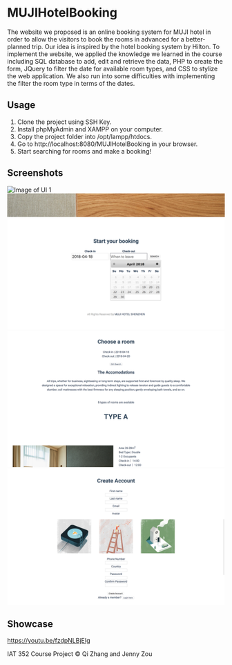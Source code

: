 # MUJIHotelBooking
The website we proposed is an online booking system for MUJI hotel in order to allow the visitors to book the rooms in advanced for a better-planned trip. Our idea is inspired by the hotel booking system by Hilton. To implement the website, we applied the knowledge we learned in the course including SQL database to add, edit and retrieve the data, PHP to create the form, JQuery to filter the date for available room types, and CSS to stylize the web application. We also run into some difficulties with implementing the filter the room type in terms of the dates. 

## Usage
1. Clone the project using SSH Key.
2. Install phpMyAdmin and XAMPP on your computer.
3. Copy the project folder into /opt/lampp/htdocs.
4. Go to http://localhost:8080/MUJIHotelBooking in your browser.
5. Start searching for rooms and make a booking!

## Screenshots
![Image of UI 1](https://github.com/kikikkkkz/MUJIHotelBooking/blob/master/docs/muji0.png)
![Image of UI 2](https://github.com/kikikkkkz/MUJIHotelBooking/blob/master/docs/muji1.png)
![Image of UI 3](https://github.com/kikikkkkz/MUJIHotelBooking/blob/master/docs/muji2.png)
![Image of UI 4](https://github.com/kikikkkkz/MUJIHotelBooking/blob/master/docs/muji3.png)

## Showcase
https://youtu.be/fzdpNLBjEIg

IAT 352 Course Project © Qi Zhang and Jenny Zou
